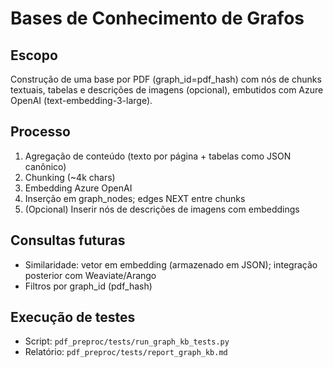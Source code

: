 # Bases de Conhecimento de Grafos

## Escopo
Construção de uma base por PDF (graph_id=pdf_hash) com nós de chunks textuais, tabelas e descrições de imagens (opcional), embutidos com Azure OpenAI (text-embedding-3-large).

## Processo
1. Agregação de conteúdo (texto por página + tabelas como JSON canônico)
2. Chunking (~4k chars)
3. Embedding Azure OpenAI
4. Inserção em graph_nodes; edges NEXT entre chunks
5. (Opcional) Inserir nós de descrições de imagens com embeddings

## Consultas futuras
- Similaridade: vetor em embedding (armazenado em JSON); integração posterior com Weaviate/Arango
- Filtros por graph_id (pdf_hash)

## Execução de testes
- Script: `pdf_preproc/tests/run_graph_kb_tests.py`
- Relatório: `pdf_preproc/tests/report_graph_kb.md`

